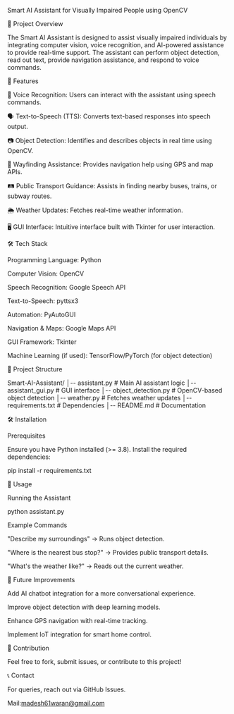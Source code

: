 Smart AI Assistant for Visually Impaired People using OpenCV

📌 Project Overview

The Smart AI Assistant is designed to assist visually impaired individuals by integrating computer vision, voice recognition, and AI-powered assistance to provide real-time support. The assistant can perform object detection, read out text, provide navigation assistance, and respond to voice commands.

🚀 Features

🎤 Voice Recognition: Users can interact with the assistant using speech commands.

🗣️ Text-to-Speech (TTS): Converts text-based responses into speech output.

📷 Object Detection: Identifies and describes objects in real time using OpenCV.

📌 Wayfinding Assistance: Provides navigation help using GPS and map APIs.

🛤️ Public Transport Guidance: Assists in finding nearby buses, trains, or subway routes.

🌦️ Weather Updates: Fetches real-time weather information.

🖥️ GUI Interface: Intuitive interface built with Tkinter for user interaction.

🛠️ Tech Stack

Programming Language: Python

Computer Vision: OpenCV

Speech Recognition: Google Speech API

Text-to-Speech: pyttsx3

Automation: PyAutoGUI

Navigation & Maps: Google Maps API

GUI Framework: Tkinter

Machine Learning (if used): TensorFlow/PyTorch (for object detection)

📂 Project Structure

Smart-AI-Assistant/
│-- assistant.py  # Main AI assistant logic
│-- assistant_gui.py  # GUI interface
│-- object_detection.py  # OpenCV-based object detection
│-- weather.py  # Fetches weather updates
│-- requirements.txt  # Dependencies
│-- README.md  # Documentation

🛠️ Installation

Prerequisites

Ensure you have Python installed (>= 3.8). Install the required dependencies:

pip install -r requirements.txt

🔧 Usage

Running the Assistant

python assistant.py

Example Commands

"Describe my surroundings" → Runs object detection.

"Where is the nearest bus stop?" → Provides public transport details.

"What's the weather like?" → Reads out the current weather.

🚀 Future Improvements

Add AI chatbot integration for a more conversational experience.

Improve object detection with deep learning models.

Enhance GPS navigation with real-time tracking.

Implement IoT integration for smart home control.

🤝 Contribution

Feel free to fork, submit issues, or contribute to this project!

📞 Contact

For queries, reach out via GitHub Issues.

Mail:madesh61waran@gmail.com
